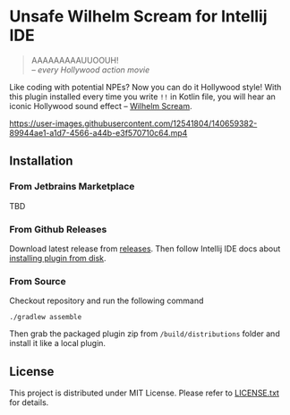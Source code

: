 # Unsafe Wilhelm Scream for Intellij IDE

> AAAAAAAAAUUOOUH!
> <br> _– every Hollywood action movie_

Like coding with potential NPEs? Now you can do it Hollywood style!
With this plugin installed every time you write `!!` in Kotlin file, 
you will hear an iconic Hollywood sound effect – [Wilhelm Scream](https://en.wikipedia.org/wiki/Wilhelm_scream).


https://user-images.githubusercontent.com/12541804/140659382-89944ae1-a1d7-4566-a44b-e3f570710c64.mp4


## Installation

### From Jetbrains Marketplace

TBD

### From Github Releases

Download latest release from [releases](https://github.com/Mishkun/unsafe-wilhelm-scream/releases).
Then follow Intellij IDE docs about [installing plugin from disk](https://www.jetbrains.com/help/idea/managing-plugins.html#install_plugin_from_disk).

### From Source

Checkout repository and run the following command
```shell
./gradlew assemble
```
Then grab the packaged plugin zip from `/build/distributions` folder 
and install it like a local plugin.

## License

This project is distributed under MIT License. Please refer to [LICENSE.txt](LICENSE.txt) for details.

